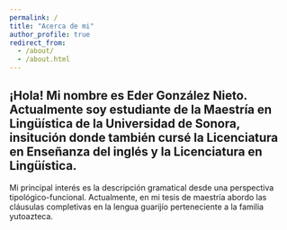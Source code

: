```yaml
---
permalink: /
title: "Acerca de mi"
author_profile: true
redirect_from: 
  - /about/
  - /about.html
---
```


¡Hola! Mi nombre es Eder González Nieto. Actualmente soy estudiante de la Maestría en Lingüística de la Universidad de Sonora, insitución donde también cursé la Licenciatura en Enseñanza del inglés y la Licenciatura en Lingüística.
---
Mi principal interés es la descripción gramatical desde una perspectiva tipológico-funcional. Actualmente, en mi tesis de maestría abordo las cláusulas completivas en la lengua guarijío perteneciente a la familia yutoazteca.

